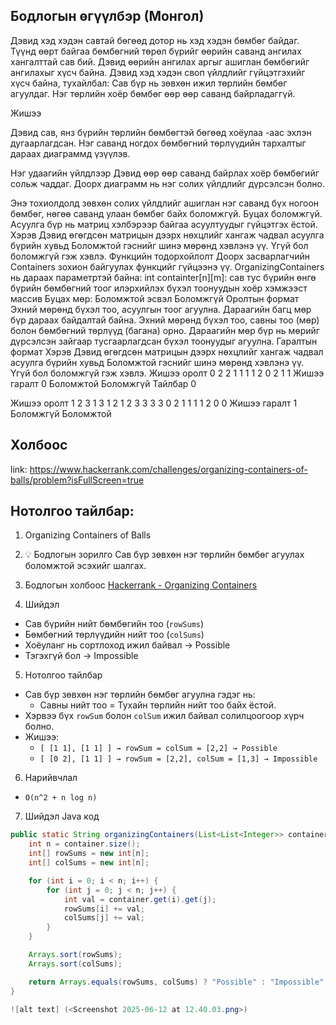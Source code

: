 ## Бодлогын өгүүлбэр (Монгол)

Дэвид хэд хэдэн савтай бөгөөд дотор нь хэд хэдэн бөмбөг байдаг. Түүнд өөрт байгаа бөмбөгний төрөл бүрийг өөрийн саванд ангилах хангалттай сав бий. Дэвид өөрийн ангилах аргыг ашиглан бөмбөгийг ангилахыг хүсч байна.
Дэвид хэд хэдэн своп үйлдлийг гүйцэтгэхийг хүсч байна, тухайлбал:
Сав бүр нь зөвхөн ижил төрлийн бөмбөг агуулдаг.
Нэг төрлийн хоёр бөмбөг өөр өөр саванд байрладаггүй.

Жишээ

Дэвид сав, янз бүрийн төрлийн бөмбөгтэй бөгөөд хоёулаа -аас эхлэн дугаарлагдсан. Нэг саванд ногдох бөмбөгний төрлүүдийн тархалтыг дараах диаграммд үзүүлэв.

Нэг удаагийн үйлдлээр Дэвид өөр өөр саванд байрлах хоёр бөмбөгийг сольж чаддаг.
Доорх диаграмм нь нэг солих үйлдлийг дүрсэлсэн болно.

Энэ тохиолдолд зөвхөн солих үйлдлийг ашиглан нэг саванд бүх ногоон бөмбөг, нөгөө саванд улаан бөмбөг байх боломжгүй. Буцах боломжгүй.
Асуулга бүр нь матриц хэлбэрээр байгаа асуултуудыг гүйцэтгэх ёстой. Хэрэв Дэвид өгөгдсөн матрицын дээрх нөхцлийг хангаж чадвал асуулга бүрийн хувьд Боломжтой гэснийг шинэ мөрөнд хэвлэнэ үү. Үгүй бол боломжгүй гэж хэвлэ.
Функцийн тодорхойлолт
Доорх засварлагчийн Containers зохион байгуулах функцийг гүйцээнэ үү.
OrganizingContainers нь дараах параметртэй байна:
int containter[n][m]: сав тус бүрийн өнгө бүрийн бөмбөгний тоог илэрхийлэх бүхэл тоонуудын хоёр хэмжээст массив
Буцах
мөр: Боломжтой эсвэл Боломжгүй
Оролтын формат
Эхний мөрөнд бүхэл тоо, асуулгын тоог агуулна.
Дараагийн багц мөр бүр дараах байдалтай байна.
Эхний мөрөнд бүхэл тоо, савны тоо (мөр) болон бөмбөгний төрлүүд (багана) орно.
Дараагийн мөр бүр нь мөрийг дүрсэлсэн зайгаар тусгаарлагдсан бүхэл тоонуудыг агуулна.
Гаралтын формат
Хэрэв Дэвид өгөгдсөн матрицын дээрх нөхцлийг хангаж чадвал асуулга бүрийн хувьд Боломжтой гэснийг шинэ мөрөнд хэвлэнэ үү. Үгүй бол боломжгүй гэж хэвлэ.
Жишээ оролт 0
2
2
1 1
1 1
2
0 2
1 1
Жишээ гаралт 0
Боломжтой
Боломжгүй
Тайлбар 0

Жишээ оролт 1
2
3
1 3 1
2 1 2
3 3 3
3
0 2 1
1 1 1
2 0 0
Жишээ гаралт 1
Боломжгүй
Боломжтой



## Холбоос
link:
https://www.hackerrank.com/challenges/organizing-containers-of-balls/problem?isFullScreen=true


## Нотолгоо тайлбар:

1.  Organizing Containers of Balls

2.  💡 Бодлогын зорилго
Сав бүр зөвхөн нэг төрлийн бөмбөг агуулах боломжтой эсэхийг шалгах.

3. Бодлогын холбоос
[Hackerrank - Organizing Containers](https://www.hackerrank.com/challenges/organizing-containers-of-balls)

4.  Шийдэл
- Сав бүрийн нийт бөмбөгийн тоо (`rowSums`)
- Бөмбөгний төрлүүдийн нийт тоо (`colSums`)
- Хоёуланг нь сортлоход ижил байвал → Possible
- Тэгэхгүй бол → Impossible


5. Нотолгоо тайлбар
- Сав бүр зөвхөн нэг төрлийн бөмбөг агуулна гэдэг нь:
  - Савны нийт тоо = Тухайн төрлийн нийт тоо байх ёстой.
- Хэрвээ бүх `rowSum` болон `colSum` ижил байвал солилцоогоор хүрч болно.
- Жишээ:
  - `[ [1 1], [1 1] ] → rowSum = colSum = [2,2] → Possible`
  - `[ [0 2], [1 1] ] → rowSum = [2,2], colSum = [1,3] → Impossible`

6.  Нарийвчлал
- `O(n^2 + n log n)`

7.  Шийдэл Java код
```java
public static String organizingContainers(List<List<Integer>> container) {
    int n = container.size();
    int[] rowSums = new int[n];
    int[] colSums = new int[n];

    for (int i = 0; i < n; i++) {
        for (int j = 0; j < n; j++) {
            int val = container.get(i).get(j);
            rowSums[i] += val;
            colSums[j] += val;
        }
    }

    Arrays.sort(rowSums);
    Arrays.sort(colSums);

    return Arrays.equals(rowSums, colSums) ? "Possible" : "Impossible";
}

![alt text] (<Screenshot 2025-06-12 at 12.40.03.png>)
